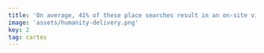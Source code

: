 ```yaml
---
title: 'On average, 41% of these place searches result in an on-site visit.'
image: 'assets/humanity-delivery.png'
key: 2
tag: cartes
---
```

